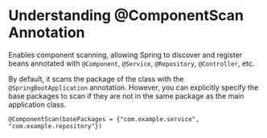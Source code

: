 # Understanding @ComponentScan Annotation

Enables component scanning, allowing Spring to discover and register beans annotated with `@Component`, `@Service`, `@Repository`, `@Controller`, etc.

By default, it scans the package of the class with the `@SpringBootApplication` annotation. However, you can explicitly specify the base packages to scan if they are not in the same package as the main application class.

```
@ComponentScan(basePackages = {"com.example.service", "com.example.repository"})
```
